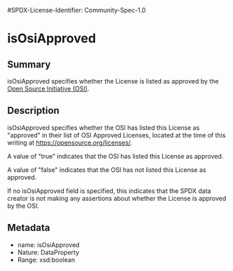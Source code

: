 #SPDX-License-Identifier: Community-Spec-1.0

# isOsiApproved

## Summary

isOsiApproved specifies whether the License is listed as approved by the
[Open Source Initiative (OSI)](https://opensource.org).

## Description

isOsiApproved specifies whether the OSI has listed this License as "approved"
in their list of OSI Approved Licenses, located at the time of this writing at
https://opensource.org/licenses/.

A value of "true" indicates that the OSI has listed this License as approved.

A value of "false" indicates that the OSI has not listed this License as
approved.

If no isOsiApproved field is specified, this indicates that the SPDX data
creator is not making any assertions about whether the License is approved
by the OSI.

## Metadata

- name: isOsiApproved
- Nature: DataProperty
- Range: xsd:boolean
